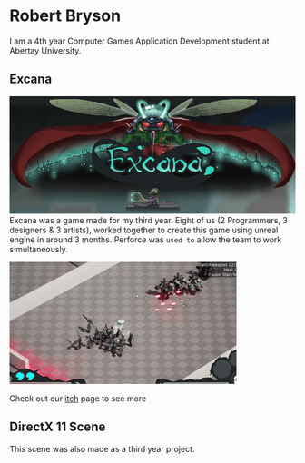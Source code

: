# Robert Bryson

I am a 4th year Computer Games Application Development student at Abertay University.

## Excana
![Excana Cover](ExcanaBanner.png)
Excana was a game made for my third year. Eight of us (2 Programmers, 3 designers & 3 artists), worked together to create this game using unreal engine in around 3 months.
Perforce was `used to` allow the team to work simultaneously.


![Excana Basic GIF](ExcanaBasicGif.gif)

Check out our [itch](https://haresoft-315-25.itch.io/excana) page to see more

## DirectX 11 Scene

This scene was also made as a third year project.
